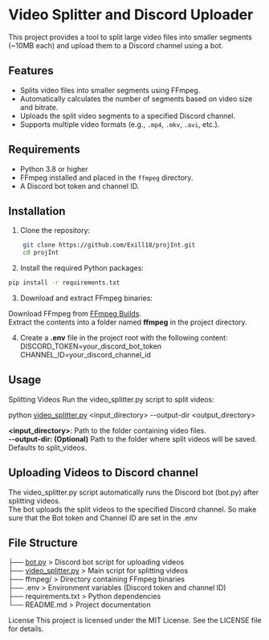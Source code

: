 # Video Splitter and Discord Uploader

This project provides a tool to split large video files into smaller segments (~10MB each) and upload them to a Discord channel using a bot.

## Features
- Splits video files into smaller segments using FFmpeg.
- Automatically calculates the number of segments based on video size and bitrate.
- Uploads the split video segments to a specified Discord channel.
- Supports multiple video formats (e.g., `.mp4`, `.mkv`, `.avi`, etc.).

## Requirements
- Python 3.8 or higher
- FFmpeg installed and placed in the `ffmpeg` directory.
- A Discord bot token and channel ID.

## Installation
1. Clone the repository:
```bash 
    git clone https://github.com/Exill18/projInt.git
    cd projInt
```

2. Install the required Python packages:
```bash
pip install -r requirements.txt
```

3. Download and extract FFmpeg binaries:

Download FFmpeg from [FFmpeg Builds](https://www.gyan.dev/ffmpeg/builds/ffmpeg-git-full.7z).<br>
Extract the contents into a folder named **ffmpeg** in the project directory.<br>

4. Create a **.env** file in the project root with the following content:<br>
DISCORD_TOKEN=your_discord_bot_token<br>
CHANNEL_ID=your_discord_channel_id<br>


## Usage

Splitting Videos
Run the video_splitter.py script to split videos:

python [video_splitter.py](https://github.com/Exill18/projInt/blob/main/video_splitter.py) <input_directory> --output-dir <output_directory>

**<input_directory>**: Path to the folder containing video files.<br>
**--output-dir: (Optional)** Path to the folder where split videos will be saved. Defaults to split_videos.

## Uploading Videos to Discord channel
The video_splitter.py script automatically runs the Discord bot (bot.py) after splitting videos. <br>
The bot uploads the split videos to the specified Discord channel. So make sure that the Bot token and Channel ID are set in the .env

## File Structure

├── [bot.py](https://github.com/Exill18/projInt/blob/main/bot.py) > Discord bot script for uploading videos <br>
├── [video_splitter.py](https://github.com/Exill18/projInt/blob/main/video_splitter.py) > Main script for splitting videos <br>
├── ffmpeg/               > Directory containing FFmpeg binaries <br>
├── .env                  > Environment variables (Discord token and channel ID) <br>
├── requirements.txt      > Python dependencies <br>
└── README.md             > Project documentation <br>


License
This project is licensed under the MIT License. See the LICENSE file for details.
